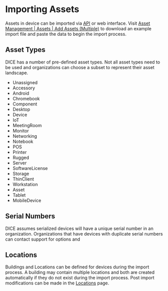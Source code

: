# Importing Assets
Assets in device can be imported via [API](../../Integrations/API.md) or web interface. Visit [Asset Management | Assets | Add Assets (Multiple)](https://diceapp.nowmicro.com/AssetManagement/Assets) to download an example import file and paste the data to begin the import process.

## Asset Types
DICE has a number of pre-defined asset types.  Not all asset types need to be used and organizations can choose a subset to represent their asset landscape.

- Unassigned
- Accessory
- Android
- Chromebook
- Component
- Desktop
- Device
- IoT
- MeetingRoom
- Monitor
- Networking
- Notebook
- POS
- Printer
- Rugged
- Server
- SoftwareLicense
- Storage
- ThinClient
- Workstation
- Asset
- Tablet
- MobileDevice

## Serial Numbers
DICE assumes serialized devices will have a unique serial number in an organization.  Organizations that have devices with duplicate serial numbers can contact support for options and 

## Locations
Buildings and Locations can be defined for devices during the import process.  A building may contain multiple locations and both are created automatically if they do not exist during the import process.  Post import modifications can be made in the [Locations](https://diceapp.nowmicro.com/AssetManagement/Locations) page.